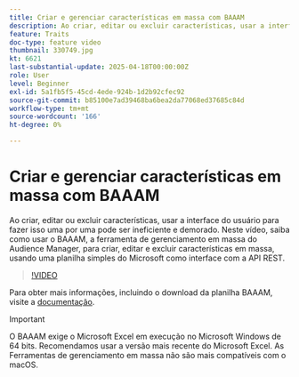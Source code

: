 ```yaml
---
title: Criar e gerenciar características em massa com BAAAM
description: Ao criar, editar ou excluir características, usar a interface do usuário para fazer isso uma por uma pode ser ineficiente e demorado. Neste vídeo, saiba como usar o BAAAM, a ferramenta de gerenciamento em massa do Audience Manager, para criar, editar e excluir características em massa, usando uma planilha simples do Microsoft como interface com a API REST.
feature: Traits
doc-type: feature video
thumbnail: 330749.jpg
kt: 6621
last-substantial-update: 2025-04-18T00:00:00Z
role: User
level: Beginner
exl-id: 5a1fb5f5-45cd-4ede-924b-1d2b92cfec92
source-git-commit: b85100e7ad39468ba6bea2da77068ed37685c84d
workflow-type: tm+mt
source-wordcount: '166'
ht-degree: 0%

---
```


# Criar e gerenciar características em massa com BAAAM

Ao criar, editar ou excluir características, usar a interface do usuário para fazer isso uma por uma pode ser ineficiente e demorado. Neste vídeo, saiba como usar o BAAAM, a ferramenta de gerenciamento em massa do Audience Manager, para criar, editar e excluir características em massa, usando uma planilha simples do Microsoft como interface com a API REST.

>[!VIDEO](https://video.tv.adobe.com/v/344716/?quality=12&learn=on&captions=por_br)

Para obter mais informações, incluindo o download da planilha BAAAM, visite a [documentação](https://experienceleague.adobe.com/docs/audience-manager/user-guide/reference/bulk-management-tools/bulk-management-intro.html?lang=pt-BR#reference).

>[!IMPORTANT]
>
>O BAAAM exige o Microsoft Excel em execução no Microsoft Windows de 64 bits. Recomendamos usar a versão mais recente do Microsoft Excel. As Ferramentas de gerenciamento em massa não são mais compatíveis com o macOS.
